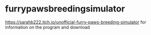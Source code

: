 # furrypawsbreedingsimulator

https://sarahb222.itch.io/unofficial-furry-paws-breeding-simulator for information on the program and download
